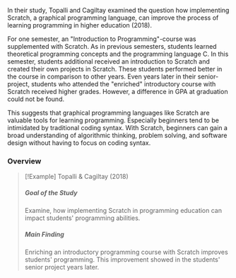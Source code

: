 
In their study, Topalli and Cagiltay examined the question how implementing Scratch, a graphical programming language, can improve the process of learning programming in higher education (2018). 

For one semester, an "Introduction to Programming"-course was supplemented with Scratch. As in previous semesters, students learned theoretical programming concepts and the programming language C. In this semester, students additional received an introduction to Scratch and created their own projects in Scratch. These students performed better in the course in comparison to other years. Even years later in their senior-project, students who attended the "enriched" introductory course with Scratch received higher grades. However, a difference in GPA at graduation could not be found.

This suggests that graphical programming languages like Scratch are valuable tools for learning programming. Especially beginners tend to be intimidated by traditional coding syntax. With Scratch, beginners can gain a broad understanding of algorithmic thinking, problem solving, and software design without having to focus on coding syntax.

### Overview

>[!Example] Topalli & Cagiltay (2018)
> ##### Goal of the Study
> Examine, how implementing Scratch in programming education can impact students' programming abilities.
> ##### Main Finding
> Enriching an introductory programming course with Scratch improves students' programming. This improvement showed in the students' senior project years later.






